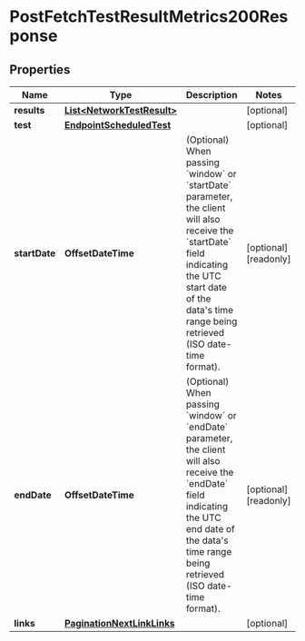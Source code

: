 

# PostFetchTestResultMetrics200Response


## Properties

| Name | Type | Description | Notes |
|------------ | ------------- | ------------- | -------------|
|**results** | [**List&lt;NetworkTestResult&gt;**](NetworkTestResult.md) |  |  [optional] |
|**test** | [**EndpointScheduledTest**](EndpointScheduledTest.md) |  |  [optional] |
|**startDate** | **OffsetDateTime** | (Optional) When passing &#x60;window&#x60; or &#x60;startDate&#x60; parameter,  the client will also receive the &#x60;startDate&#x60; field indicating the UTC start date of the data&#39;s time range being retrieved  (ISO date-time format). |  [optional] [readonly] |
|**endDate** | **OffsetDateTime** | (Optional) When passing &#x60;window&#x60; or &#x60;endDate&#x60; parameter,  the client will also receive the &#x60;endDate&#x60; field indicating the UTC end date of the data&#39;s time range being retrieved  (ISO date-time format). |  [optional] [readonly] |
|**links** | [**PaginationNextLinkLinks**](PaginationNextLinkLinks.md) |  |  [optional] |




